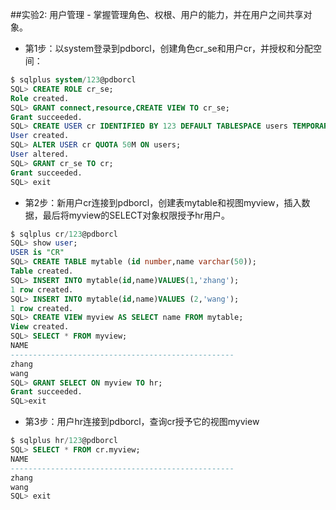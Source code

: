 ##实验2:
用户管理 - 掌握管理角色、权根、用户的能力，并在用户之间共享对象。

- 第1步：以system登录到pdborcl，创建角色cr_se和用户cr，并授权和分配空间：

```sql
$ sqlplus system/123@pdborcl
SQL> CREATE ROLE cr_se;
Role created.
SQL> GRANT connect,resource,CREATE VIEW TO cr_se;
Grant succeeded.
SQL> CREATE USER cr IDENTIFIED BY 123 DEFAULT TABLESPACE users TEMPORARY TABLESPACE temp;
User created.
SQL> ALTER USER cr QUOTA 50M ON users;
User altered.
SQL> GRANT cr_se TO cr;
Grant succeeded.
SQL> exit
```
- 第2步：新用户cr连接到pdborcl，创建表mytable和视图myview，插入数据，最后将myview的SELECT对象权限授予hr用户。

```sql
$ sqlplus cr/123@pdborcl
SQL> show user;
USER is "CR"
SQL> CREATE TABLE mytable (id number,name varchar(50));
Table created.
SQL> INSERT INTO mytable(id,name)VALUES(1,'zhang');
1 row created.
SQL> INSERT INTO mytable(id,name)VALUES (2,'wang');
1 row created.
SQL> CREATE VIEW myview AS SELECT name FROM mytable;
View created.
SQL> SELECT * FROM myview;
NAME
--------------------------------------------------
zhang
wang
SQL> GRANT SELECT ON myview TO hr;
Grant succeeded.
SQL>exit
```

- 第3步：用户hr连接到pdborcl，查询cr授予它的视图myview

```sql
$ sqlplus hr/123@pdborcl
SQL> SELECT * FROM cr.myview;
NAME
--------------------------------------------------
zhang
wang
SQL> exit
```
